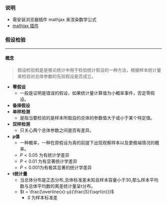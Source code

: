 ### 说明
* 需安装浏览器插件 mathjax 来渲染数学公式
* [mathjax 插件](https://chrome.google.com/webstore/detail/mathjax-plugin-for-github/ioemnmodlmafdkllaclgeombjnmnbima)

### 假设检验
------
#### 概念
>假设检验假是是推论统计中用于检验统计假设的一种方法，根据样本统计量来检验对总体参数的先验假设是否成立。

*  **零假设**
	* 一般是证明是错误的假设，如果统计量计算值为小概率事件，否定零假设。
* **备择假设**
* **单样检测** 
	* 是指当要检验的是样本所取自的总体的参数值大于或小于某个特定值。
* **双样检测**
	* 只关心两个总体参数之间是否有差异。
* **p值**
	* 一种概率，一种在原假设为真的前提下出现观察样本以及更极端情况的概率。
	* $P < 0.05$ 为有统计学差异
	* $P<0.01$ 为有显著统计学差异
	*  $P<0.001$为有极其显著的统计学差异
* **t统计量**
	* 当总体分布是正态分布,总体标准差未知且样本容量小于30,那么样本平均数与总体平均数的离差统计量呈t分布。
	* $t = \frac{\overline{x}-μ}{\frac{S}{\sqrt{n}}}$
		* $S$ 为样本标准差

